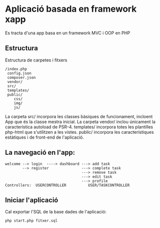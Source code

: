 # Aplicació basada en framework xapp
Es tracta d'una app basa en un framework MVC i OOP en PHP
## Estructura
Estructura de carpetes i fitxers
```
/index.php
 config.json
 composer.json
 vendor/
 src/
 templates/
 public/
    css/
    img/
    js/
```

La carpeta src/ incorpora les classes bàsiques de funcionament, incloent App que és la classe mestra inicial.
La carpeta vendor/ inclou únicament la característica autoload de PSR-4.
templates/ incorpora totes les plantilles php-html que s'utilitzen a les vistes.
public/ incorpora les característiques estàtiques i de front-end de l'aplicació.

## La navegació en l'app:
```
welcome --> login  ----> dashboard ---> add task
        --> register               ---> complete task
                                   ---> remove task
                                   ---> edit task
                                   ---> profile
Controllers:  USERCONTROLLER          USER/TASKCONTROLLER

```
## Iniciar l'aplicació

Cal exportar l'SQL de la base dades de l'aplicació:
```
php start.php fitxer.sql
```